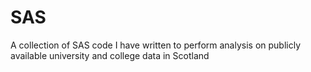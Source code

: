# SAS
A collection of SAS code I have written to perform analysis on publicly available university and college data in Scotland
